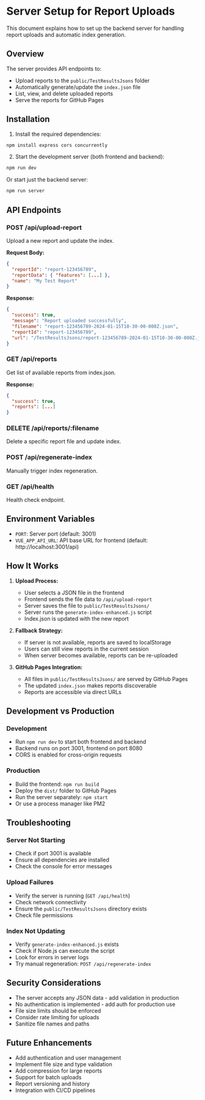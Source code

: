 # Server Setup for Report Uploads

This document explains how to set up the backend server for handling report uploads and automatic index generation.

## Overview

The server provides API endpoints to:
- Upload reports to the `public/TestResultsJsons` folder
- Automatically generate/update the `index.json` file
- List, view, and delete uploaded reports
- Serve the reports for GitHub Pages

## Installation

1. Install the required dependencies:
```bash
npm install express cors concurrently
```

2. Start the development server (both frontend and backend):
```bash
npm run dev
```

Or start just the backend server:
```bash
npm run server
```

## API Endpoints

### POST /api/upload-report
Upload a new report and update the index.

**Request Body:**
```json
{
  "reportId": "report-123456789",
  "reportData": { "features": [...] },
  "name": "My Test Report"
}
```

**Response:**
```json
{
  "success": true,
  "message": "Report uploaded successfully",
  "filename": "report-123456789-2024-01-15T10-30-00-000Z.json",
  "reportId": "report-123456789",
  "url": "/TestResultsJsons/report-123456789-2024-01-15T10-30-00-000Z.json"
}
```

### GET /api/reports
Get list of available reports from index.json.

**Response:**
```json
{
  "success": true,
  "reports": [...]
}
```

### DELETE /api/reports/:filename
Delete a specific report file and update index.

### POST /api/regenerate-index
Manually trigger index regeneration.

### GET /api/health
Health check endpoint.

## Environment Variables

- `PORT`: Server port (default: 3001)
- `VUE_APP_API_URL`: API base URL for frontend (default: http://localhost:3001/api)

## How It Works

1. **Upload Process:**
   - User selects a JSON file in the frontend
   - Frontend sends the file data to `/api/upload-report`
   - Server saves the file to `public/TestResultsJsons/`
   - Server runs the `generate-index-enhanced.js` script
   - Index.json is updated with the new report

2. **Fallback Strategy:**
   - If server is not available, reports are saved to localStorage
   - Users can still view reports in the current session
   - When server becomes available, reports can be re-uploaded

3. **GitHub Pages Integration:**
   - All files in `public/TestResultsJsons/` are served by GitHub Pages
   - The updated `index.json` makes reports discoverable
   - Reports are accessible via direct URLs

## Development vs Production

### Development
- Run `npm run dev` to start both frontend and backend
- Backend runs on port 3001, frontend on port 8080
- CORS is enabled for cross-origin requests

### Production
- Build the frontend: `npm run build`
- Deploy the `dist/` folder to GitHub Pages
- Run the server separately: `npm start`
- Or use a process manager like PM2

## Troubleshooting

### Server Not Starting
- Check if port 3001 is available
- Ensure all dependencies are installed
- Check the console for error messages

### Upload Failures
- Verify the server is running (`GET /api/health`)
- Check network connectivity
- Ensure the `public/TestResultsJsons` directory exists
- Check file permissions

### Index Not Updating
- Verify `generate-index-enhanced.js` exists
- Check if Node.js can execute the script
- Look for errors in server logs
- Try manual regeneration: `POST /api/regenerate-index`

## Security Considerations

- The server accepts any JSON data - add validation in production
- No authentication is implemented - add auth for production use
- File size limits should be enforced
- Consider rate limiting for uploads
- Sanitize file names and paths

## Future Enhancements

- Add authentication and user management
- Implement file size and type validation
- Add compression for large reports
- Support for batch uploads
- Report versioning and history
- Integration with CI/CD pipelines